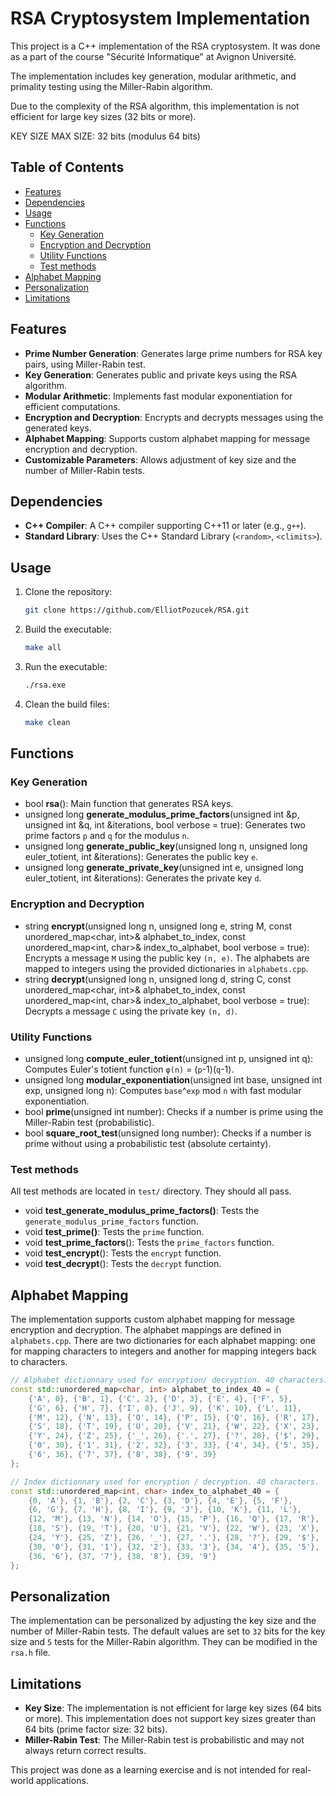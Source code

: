 # RSA Cryptosystem Implementation

This project is a C++ implementation of the RSA cryptosystem. It was done as a part of the course "Sécurité Informatique" at Avignon Université.

The implementation includes key generation, modular arithmetic, and primality testing using the Miller-Rabin algorithm.

Due to the complexity of the RSA algorithm, this implementation is not efficient for large key sizes (32 bits or more).

KEY SIZE MAX SIZE: 32 bits (modulus 64 bits) 

## Table of Contents
- [Features](#features)
- [Dependencies](#dependencies)
- [Usage](#usage)
- [Functions](#functions)
   - [Key Generation](#key-generation)
   - [Encryption and Decryption](#encryption-and-decryption)
   - [Utility Functions](#utility-functions)
   - [Test methods](#test-methods)
- [Alphabet Mapping](#alphabet-mapping)
- [Personalization](#personalization)
- [Limitations](#limitations)

## Features

- **Prime Number Generation**: Generates large prime numbers for RSA key pairs, using Miller-Rabin test.
- **Key Generation**: Generates public and private keys using the RSA algorithm.
- **Modular Arithmetic**: Implements fast modular exponentiation for efficient computations.
- **Encryption and Decryption**: Encrypts and decrypts messages using the generated keys.
- **Alphabet Mapping**: Supports custom alphabet mapping for message encryption and decryption.
- **Customizable Parameters**: Allows adjustment of key size and the number of Miller-Rabin tests.

## Dependencies

- **C++ Compiler**: A C++ compiler supporting C++11 or later (e.g., `g++`).
- **Standard Library**: Uses the C++ Standard Library (`<random>`, `<climits>`).

## Usage

1. Clone the repository:
   ```bash
   git clone https://github.com/ElliotPozucek/RSA.git
   ```

2. Build the executable:
   ```bash
   make all
   ```

3. Run the executable:
   ```bash
   ./rsa.exe
   ```

4. Clean the build files:
   ```bash
   make clean
   ```

## Functions

### Key Generation

- bool **rsa**(): Main function that generates RSA keys.
- unsigned long **generate_modulus_prime_factors**(unsigned int &p, unsigned int &q, int &iterations, bool verbose = true): Generates two prime factors `p` and `q` for the modulus `n`.
- unsigned long **generate_public_key**(unsigned long n, unsigned long euler_totient, int &iterations): Generates the public key `e`.
- unsigned long **generate_private_key**(unsigned int e, unsigned long euler_totient, int &iterations): Generates the private key `d`.

### Encryption and Decryption

- string **encrypt**(unsigned long n, unsigned long e, string M, const unordered_map<char, int>& alphabet_to_index, const unordered_map<int, char>& index_to_alphabet, bool verbose = true): Encrypts a message `M` using the public key `(n, e)`. The alphabets are mapped to integers using the provided dictionaries in `alphabets.cpp`.
- string **decrypt**(unsigned long n, unsigned long d, string C, const unordered_map<char, int>& alphabet_to_index, const unordered_map<int, char>& index_to_alphabet, bool verbose = true): Decrypts a message `C` using the private key `(n, d)`.

### Utility Functions

- unsigned long **compute_euler_totient**(unsigned int p, unsigned int q): Computes Euler's totient function `φ(n)` = (`p`-1)(`q`-1).
- unsigned long **modular_exponentiation**(unsigned int base, unsigned int exp, unsigned long n): Computes `base`^`exp` mod `n` with fast modular exponentiation.
- bool **prime**(unsigned int number): Checks if a number is prime using the Miller-Rabin test (probabilistic).
- bool **square_root_test**(unsigned long number): Checks if a number is prime without using a probabilistic test (absolute certainty).

### Test methods

All test methods are located in `test/` directory. They should all pass.

- void **test_generate_modulus_prime_factors()**: Tests the `generate_modulus_prime_factors` function.
- void **test_prime()**: Tests the `prime` function.
- void **test_prime_factors**(): Tests the `prime_factors` function.
- void **test_encrypt**(): Tests the `encrypt` function.
- void **test_decrypt**(): Tests the `decrypt` function.

## Alphabet Mapping

The implementation supports custom alphabet mapping for message encryption and decryption. The alphabet mappings are defined in `alphabets.cpp`.
There are two dictionaries for each alphabet mapping: one for mapping characters to integers and another for mapping integers back to characters.

```cpp
// Alphabet dictionnary used for encryption/ decryption. 40 characters.
const std::unordered_map<char, int> alphabet_to_index_40 = {
    {'A', 0}, {'B', 1}, {'C', 2}, {'D', 3}, {'E', 4}, {'F', 5},
    {'G', 6}, {'H', 7}, {'I', 8}, {'J', 9}, {'K', 10}, {'L', 11},
    {'M', 12}, {'N', 13}, {'O', 14}, {'P', 15}, {'Q', 16}, {'R', 17},
    {'S', 18}, {'T', 19}, {'U', 20}, {'V', 21}, {'W', 22}, {'X', 23},
    {'Y', 24}, {'Z', 25}, {'_', 26}, {'.', 27}, {'?', 28}, {'$', 29},
    {'0', 30}, {'1', 31}, {'2', 32}, {'3', 33}, {'4', 34}, {'5', 35},
    {'6', 36}, {'7', 37}, {'8', 38}, {'9', 39}
};

// Index dictionnary used for encryption / decryption. 40 characters.
const std::unordered_map<int, char> index_to_alphabet_40 = {
    {0, 'A'}, {1, 'B'}, {2, 'C'}, {3, 'D'}, {4, 'E'}, {5, 'F'},
    {6, 'G'}, {7, 'H'}, {8, 'I'}, {9, 'J'}, {10, 'K'}, {11, 'L'},
    {12, 'M'}, {13, 'N'}, {14, 'O'}, {15, 'P'}, {16, 'Q'}, {17, 'R'},
    {18, 'S'}, {19, 'T'}, {20, 'U'}, {21, 'V'}, {22, 'W'}, {23, 'X'},
    {24, 'Y'}, {25, 'Z'}, {26, '_'}, {27, '.'}, {28, '?'}, {29, '$'},
    {30, '0'}, {31, '1'}, {32, '2'}, {33, '3'}, {34, '4'}, {35, '5'},
    {36, '6'}, {37, '7'}, {38, '8'}, {39, '9'}
};
```

## Personalization

The implementation can be personalized by adjusting the key size and the number of Miller-Rabin tests. The default values are set to `32` bits for the key size and `5` tests for the Miller-Rabin algorithm. They can be modified in the `rsa.h` file.

## Limitations

- **Key Size**: The implementation is not efficient for large key sizes (64 bits or more). This implementation does not support key sizes greater than 64 bits (prime factor size: 32 bits).
- **Miller-Rabin Test**: The Miller-Rabin test is probabilistic and may not always return correct results.

This project was done as a learning exercise and is not intended for real-world applications.